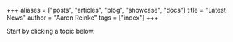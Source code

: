 +++
aliases = ["posts", "articles", "blog", "showcase", "docs"]
title = "Latest News"
author = "Aaron Reinke"
tags = ["index"]
+++

Start by clicking a topic below.